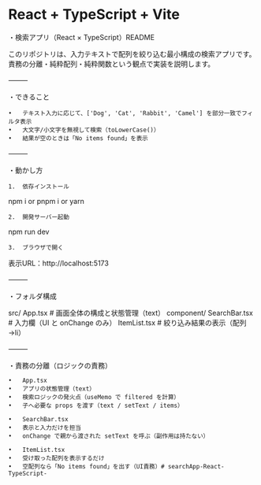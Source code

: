 # React + TypeScript + Vite

・検索アプリ（React × TypeScript）README

このリポジトリは、入力テキストで配列を絞り込む最小構成の検索アプリです。
責務の分離・純粋配列・純粋関数という観点で実装を説明します。

⸻

・できること

	•	テキスト入力に応じて、['Dog', 'Cat', 'Rabbit', 'Camel'] を部分一致でフィルタ表示
	•	大文字/小文字を無視して検索（toLowerCase()）
	•	結果が空のときは「No items found」を表示

⸻

・動かし方

	1.	依存インストール
npm i or pnpm i or yarn

	2.	開発サーバー起動
npm run dev

	3.	ブラウザで開く
表示URL：http://localhost:5173

⸻

・フォルダ構成

src/
  App.tsx                # 画面全体の構成と状態管理（text）
  component/
    SearchBar.tsx        # 入力欄（UI と onChange のみ）
    ItemList.tsx         # 絞り込み結果の表示（配列→li）

⸻

・責務の分離（ロジックの責務）

	•	App.tsx
	•	アプリの状態管理（text）
	•	検索ロジックの発火点（useMemo で filtered を計算）
	•	子へ必要な props を渡す（text / setText / items）

	•	SearchBar.tsx
	•	表示と入力だけを担当
	•	onChange で親から渡された setText を呼ぶ（副作用は持たない）

	•	ItemList.tsx
	•	受け取った配列を表示するだけ
	•	空配列なら「No items found」を出す（UI責務）# searchApp-React-TypeScript-
